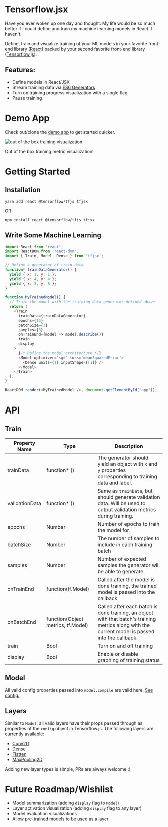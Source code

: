 # Tensorflow.jsx

Have you ever woken up one day and thought: My life would be so much better
if I could define and train my machine learning models in React. I haven't.

Define, train and visualize training of your ML models in your
favorite front-end library ([React](https://reactjs.org/)) backed by your second
favorite front-end library ([Tensorflow.js](https://js.tensorflow.org/)).

## Features:
- Define models in React/JSX
- Stream training data via [ES6 Generators](https://developer.mozilla.org/en-US/docs/Web/JavaScript/Reference/Statements/function*)
- Turn on training progress visualization with a single flag
- Pause training

# Demo App

Check out/clone the [demo app](openanissueifthisisntalink) to get started quicker.

![out of the box training visualization](https://github.com/ModelDepot/tfjsx/blob/master/assets/demo.png?raw=true)

Out of the box training metric visualization!

# Getting Started

## Installation

```
yarn add react @tensorflow/tfjs tfjsx
```

OR

```
npm install react @tensorflow/tfjs tfjsx
```

## Write Some Machine Learning

```javascript
import React from 'react';
import ReactDOM from 'react-dom';
import { Train, Model, Dense } from 'tfjsx';

// Define a generator of train data
function* trainDataGenerator() {
  yield { x: 1, y: 1 };
  yield { x: 4, y: 4 };
  yield { x: 8, y: 8 };
}

function MyTrainedModel() {
  // Train the model with the training data generator defined above
  return (
    <Train
      trainData={trainDataGenerator}
      epochs={15}
      batchSize={3}
      samples={3}
      onTrainEnd={model => model.describe()}
      train
      display
    >
      {/* Define the model architecture */}
      <Model optimizer='sgd' loss='meanSquaredError'>
        <Dense units={1} inputShape={[1]} />
      </Model>
    </Train>
  );
}

ReactDOM.render(<MyTrainedModel />, document.getElementById('app'));
```

# API

## Train

Property Name | Type | Description
---|---|---
trainData | function* () | The generator should yield an object with `x` and `y` properties corresponding to training data and label.
validationData | function* () | Same as `trainData`, but should generate validation data. Will be used to output validation metrics during training.
epochs | Number | Number of epochs to train the model for
batchSize | Number | The number of samples to include in each training batch
samples | Number | Number of expected samples the generator will be able to generate.
onTrainEnd | function(tf.Model) | Called after the model is done training, the trained model is passed into the callback
onBatchEnd | function(Object metrics, tf.Model) | Called after each batch is done training, an object with that batch's training metrics along with the current model is passed into the callback.
train | Bool | Turn on and off training
display | Bool | Enable or disable graphing of training status

## Model

All valid config properties passed into `model.compile` are valid here.
[See config.](https://js.tensorflow.org/api/0.11.7/#tf.Model.compile)

## Layers

Similar to `Model`, all valid layers have their props passed through as
properties of the `config` object in Tensorflow.js.
The following layers are currently available:

- [Conv2D](https://js.tensorflow.org/api/0.11.7/#layers.conv2d)
- [Dense](https://js.tensorflow.org/api/0.11.7/#layers.dense)
- [Flatten](https://js.tensorflow.org/api/0.11.7/#layers.flatten)
- [MaxPooling2D](https://js.tensorflow.org/api/0.11.7/#layers.maxPooling2d)

Adding new layer types is simple, PRs are always welcome :)

# Future Roadmap/Wishlist

- Model summarization (adding `display` flag to `Model`)
- Layer activation visualization (adding `display` flag to any layer)
- Model evaluation visualizations
- Allow pre-trained models to be used as a layer
